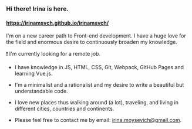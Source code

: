 ### Hi there! Irina is here.

#### https://irinamsvch.github.io/irinamsvch/

I'm on a new career path to Front-end development. I have a huge love for the field and enormous desire to continuously broaden my knowledge. 

❗ I'm currently looking for a remote job.

- I have knowledge in  JS, HTML, CSS, Git, Webpack, GitHub Pages and learning Vue.js.

- I'm a minimalist and a rationalist and my desire to write a beautiful but understandable code.

- I love new places thus walking around (a lot), traveling, and living in different cities, countries and continents. 

- Please feel free to contact me by email: irina.moysevich@gmail.com.
